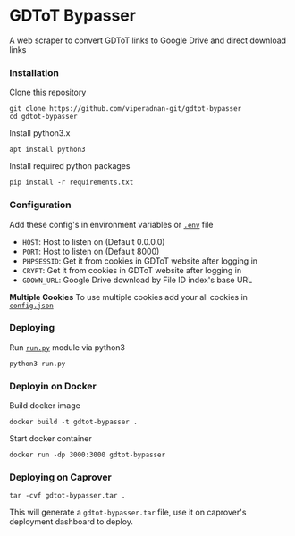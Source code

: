 # GDToT Bypasser

A web scraper to convert GDToT links to Google Drive and direct download links

### Installation
Clone this repository
```
git clone https://github.com/viperadnan-git/gdtot-bypasser
cd gdtot-bypasser
```

Install python3.x
```
apt install python3
```

Install required python packages
```
pip install -r requirements.txt
```

### Configuration

Add these config's in environment variables or [`.env`]("./.env.sample") file
- `HOST`: Host to listen on (Default 0.0.0.0)
- `PORT`: Host to listen on (Default 8000)
- `PHPSESSID`: Get it from cookies in GDToT website after logging in
- `CRYPT`: Get it from cookies in GDToT website after logging in
- `GDOWN_URL`: Google Drive download by File ID index's base URL

**Multiple Cookies**
To use multiple cookies add your all cookies in [`config.json`]("./config.json.sample")

### Deploying
Run [`run.py`]("./run.py") module via python3
```
python3 run.py
```

### Deployin on Docker

Build docker image
```
docker build -t gdtot-bypasser .
```

Start docker container
```
docker run -dp 3000:3000 gdtot-bypasser
```

### Deploying on Caprover
```
tar -cvf gdtot-bypasser.tar .
```

This will generate a `gdtot-bypasser.tar` file, use it on caprover's deployment dashboard to deploy.